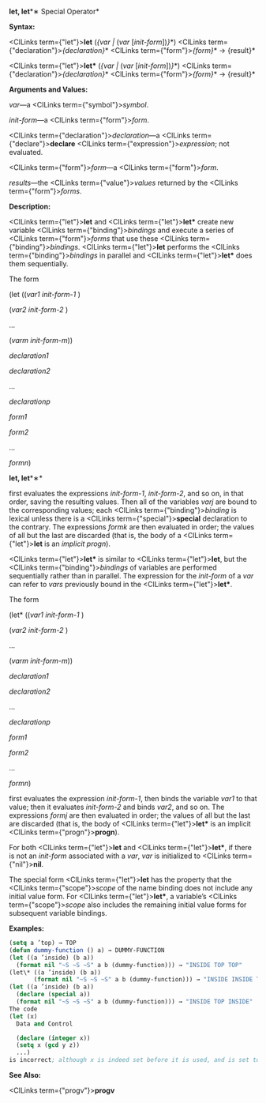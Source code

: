 **let, let***∗ Special Operator* 



**Syntax:** 



<ClLinks  term={"let"}><b>let</b></ClLinks> (*\{var |* (*var* [*init-form*])*\}*\*) <ClLinks  term={"declaration"}><i>\{declaration\}</i></ClLinks>\* <ClLinks  term={"form"}><i>\{form\}</i></ClLinks>\* → \{result\}\* 



<ClLinks  term={"let"}><b>let\*</b></ClLinks> (*\{var |* (*var* [*init-form*])*\}*\*) <ClLinks  term={"declaration"}><i>\{declaration\}</i></ClLinks>\* <ClLinks  term={"form"}><i>\{form\}</i></ClLinks>\* → \{result\}\* 



**Arguments and Values:** 



*var*—a <ClLinks  term={"symbol"}><i>symbol</i></ClLinks>. 



*init-form*—a <ClLinks  term={"form"}><i>form</i></ClLinks>. 



<ClLinks  term={"declaration"}><i>declaration</i></ClLinks>—a <ClLinks  term={"declare"}><b>declare</b></ClLinks> <ClLinks  term={"expression"}><i>expression</i></ClLinks>; not evaluated. 



<ClLinks  term={"form"}><i>form</i></ClLinks>—a <ClLinks  term={"form"}><i>form</i></ClLinks>. 



*results*—the <ClLinks  term={"value"}><i>values</i></ClLinks> returned by the <ClLinks  term={"form"}><i>forms</i></ClLinks>. 



**Description:** 



<ClLinks  term={"let"}><b>let</b></ClLinks> and <ClLinks  term={"let"}><b>let\*</b></ClLinks> create new variable <ClLinks  term={"binding"}><i>bindings</i></ClLinks> and execute a series of <ClLinks  term={"form"}><i>forms</i></ClLinks> that use these <ClLinks  term={"binding"}><i>bindings</i></ClLinks>. <ClLinks  term={"let"}><b>let</b></ClLinks> performs the <ClLinks  term={"binding"}><i>bindings</i></ClLinks> in parallel and <ClLinks  term={"let"}><b>let\*</b></ClLinks> does them sequentially. 



The form 



(let ((*var1 init-form-1* ) 



(*var2 init-form-2* ) 



... 



(*varm init-form-m*)) 



*declaration1* 



*declaration2* 



... 



*declarationp* 



*form1* 



*form2* 



... 



*formn*) 















**let, let***∗* 



first evaluates the expressions *init-form-1*, *init-form-2*, and so on, in that order, saving the resulting values. Then all of the variables *varj* are bound to the corresponding values; each <ClLinks  term={"binding"}><i>binding</i></ClLinks> is lexical unless there is a <ClLinks  term={"special"}><b>special</b></ClLinks> declaration to the contrary. The expressions *formk* are then evaluated in order; the values of all but the last are discarded (that is, the body of a <ClLinks  term={"let"}><b>let</b></ClLinks> is an *implicit progn*). 



<ClLinks  term={"let"}><b>let\*</b></ClLinks> is similar to <ClLinks  term={"let"}><b>let</b></ClLinks>, but the <ClLinks  term={"binding"}><i>bindings</i></ClLinks> of variables are performed sequentially rather than in parallel. The expression for the *init-form* of a *var* can refer to *vars* previously bound in the <ClLinks  term={"let"}><b>let\*</b></ClLinks>. 



The form 



(let\* ((*var1 init-form-1* ) 



(*var2 init-form-2* ) 



... 



(*varm init-form-m*)) 



*declaration1* 



*declaration2* 



... 



*declarationp* 



*form1* 



*form2* 



... 



*formn*) 



first evaluates the expression *init-form-1*, then binds the variable *var1* to that value; then it evaluates *init-form-2* and binds *var2*, and so on. The expressions *formj* are then evaluated in order; the values of all but the last are discarded (that is, the body of <ClLinks  term={"let"}><b>let\*</b></ClLinks> is an implicit <ClLinks  term={"progn"}><b>progn</b></ClLinks>). 



For both <ClLinks  term={"let"}><b>let</b></ClLinks> and <ClLinks  term={"let"}><b>let\*</b></ClLinks>, if there is not an *init-form* associated with a *var*, *var* is initialized to <ClLinks  term={"nil"}><b>nil</b></ClLinks>. 



The special form <ClLinks  term={"let"}><b>let</b></ClLinks> has the property that the <ClLinks  term={"scope"}><i>scope</i></ClLinks> of the name binding does not include any initial value form. For <ClLinks  term={"let"}><b>let\*</b></ClLinks>, a variable’s <ClLinks  term={"scope"}><i>scope</i></ClLinks> also includes the remaining initial value forms for subsequent variable bindings. 



**Examples:**
```lisp
(setq a ’top) → TOP 
(defun dummy-function () a) → DUMMY-FUNCTION 
(let ((a ’inside) (b a)) 
  (format nil "~S ~S ~S" a b (dummy-function))) → "INSIDE TOP TOP" 
(let\* ((a ’inside) (b a)) 
       (format nil "~S ~S ~S" a b (dummy-function))) → "INSIDE INSIDE TOP" 
(let ((a ’inside) (b a)) 
  (declare (special a)) 
  (format nil "~S ~S ~S" a b (dummy-function))) → "INSIDE TOP INSIDE" 
The code 
(let (x) 
  Data and Control 

  (declare (integer x)) 
  (setq x (gcd y z)) 
  ...) 
is incorrect; although x is indeed set before it is used, and is set to a value of the declared type *integer* , nevertheless x initially takes on the value **nil** in violation of the type declaration. 
```
**See Also:** 



<ClLinks  term={"progv"}><b>progv</b></ClLinks> 



